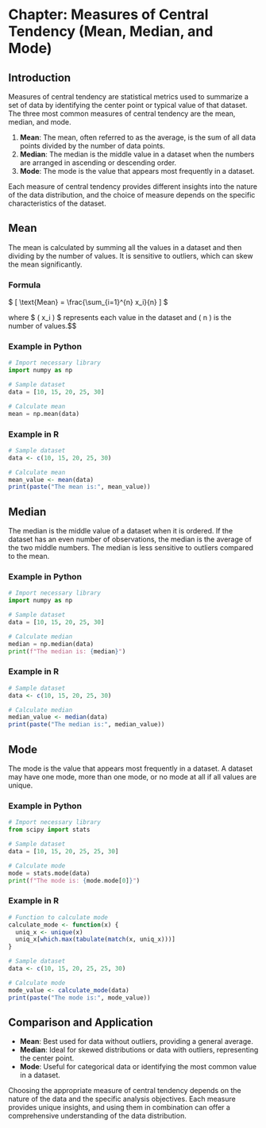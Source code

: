 # Chapter: Measures of Central Tendency (Mean, Median, and Mode)

## Introduction

Measures of central tendency are statistical metrics used to summarize a set of data by identifying the center point or typical value of that dataset. The three most common measures of central tendency are the mean, median, and mode.

1. **Mean**: The mean, often referred to as the average, is the sum of all data points divided by the number of data points.
2. **Median**: The median is the middle value in a dataset when the numbers are arranged in ascending or descending order.
3. **Mode**: The mode is the value that appears most frequently in a dataset.

Each measure of central tendency provides different insights into the nature of the data distribution, and the choice of measure depends on the specific characteristics of the dataset.

## Mean

The mean is calculated by summing all the values in a dataset and then dividing by the number of values. It is sensitive to outliers, which can skew the mean significantly.

### Formula

$ \[ \text{Mean} = \frac{\sum_{i=1}^{n} x_i}{n} \] $

where  $ \( x_i \) $ represents each value in the dataset and \( n \) is the number of values.$$


### Example in Python
```python
# Import necessary library
import numpy as np

# Sample dataset
data = [10, 15, 20, 25, 30]

# Calculate mean
mean = np.mean(data)
```

### Example in R
```r
# Sample dataset
data <- c(10, 15, 20, 25, 30)

# Calculate mean
mean_value <- mean(data)
print(paste("The mean is:", mean_value))
```
## Median
The median is the middle value of a dataset when it is ordered. If the dataset has an even number of observations, the median is the average of the two middle numbers. The median is less sensitive to outliers compared to the mean.

### Example in Python
```python
# Import necessary library
import numpy as np

# Sample dataset
data = [10, 15, 20, 25, 30]

# Calculate median
median = np.median(data)
print(f"The median is: {median}")
```

### Example in R
```r
# Sample dataset
data <- c(10, 15, 20, 25, 30)

# Calculate median
median_value <- median(data)
print(paste("The median is:", median_value))
```

## Mode
The mode is the value that appears most frequently in a dataset. A dataset may have one mode, more than one mode, or no mode at all if all values are unique.

### Example in Python
```python
# Import necessary library
from scipy import stats

# Sample dataset
data = [10, 15, 20, 25, 25, 30]

# Calculate mode
mode = stats.mode(data)
print(f"The mode is: {mode.mode[0]}")
```

### Example in R
```r
# Function to calculate mode
calculate_mode <- function(x) {
  uniq_x <- unique(x)
  uniq_x[which.max(tabulate(match(x, uniq_x)))]
}

# Sample dataset
data <- c(10, 15, 20, 25, 25, 30)

# Calculate mode
mode_value <- calculate_mode(data)
print(paste("The mode is:", mode_value))
```

## Comparison and Application
- **Mean**: Best used for data without outliers, providing a general average.
- **Median**: Ideal for skewed distributions or data with outliers, representing the center point.
- **Mode**: Useful for categorical data or identifying the most common value in a dataset.

Choosing the appropriate measure of central tendency depends on the nature of the data and the specific analysis objectives. Each measure provides unique insights, and using them in combination can offer a comprehensive understanding of the data distribution.


